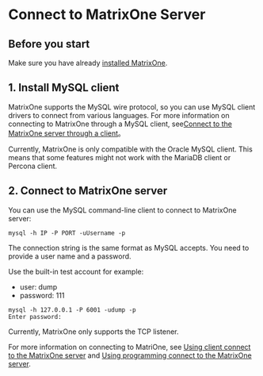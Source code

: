 # **Connect to MatrixOne Server**

## **Before you start**

Make sure you have already [installed MatrixOne](install-standalone-matrixone.md).

## **1. Install MySQL client**

MatrixOne supports the MySQL wire protocol, so you can use MySQL client drivers to connect from various languages. For more information on connecting to MatrixOne through a MySQL client, see[Connect to the MatrixOne server through a client](../Develop/connect-mo/client-connect-to-matrixone.md)。

Currently, MatrixOne is only compatible with the Oracle MySQL client. This means that some features might not work with the MariaDB client or Percona client.

## **2. Connect to MatrixOne server**

You can use the MySQL command-line client to connect to MatrixOne server:

```
mysql -h IP -P PORT -uUsername -p
```

The connection string is the same format as MySQL accepts. You need to provide a user name and a password.

Use the built-in test account for example:

- user: dump
- password: 111

```
mysql -h 127.0.0.1 -P 6001 -udump -p
Enter password:
```

Currently, MatrixOne only supports the TCP listener.

For more information on connecting to MatriOne, see
[Using client connect to the MatrixOne server](../Develop/connect-mo/client-connect-to-matrixone.md) and [Using programming connect to the MatrixOne server](../Develop/connect-mo/programming-connect-to-matrixone.md).
